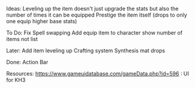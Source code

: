 Ideas:
Leveling up the item doesn't just upgrade the stats but also the number of times it can be equipped
Prestige the item itself (drops to only one equip higher base stats)

To Do:
Fix Spell swapping
Add equip item to character
show number of items not list

Later:
Add item leveling up
Crafting system
Synthesis mat drops

Done:
Action Bar

Resources:
https://www.gameuidatabase.com/gameData.php?id=596 : UI for KH3
